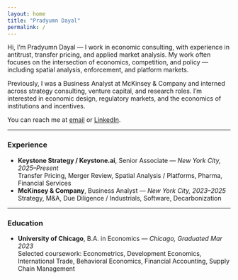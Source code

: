 ```yaml
---
layout: home
title: "Pradyumn Dayal"
permalink: /
---
```


Hi, I’m Pradyumn Dayal — I work in economic consulting, with experience in antitrust, transfer pricing, and applied market analysis. My work often focuses on the intersection of economics, competition, and policy — including spatial analysis, enforcement, and platform markets.

Previously, I was a Business Analyst at McKinsey & Company and interned across strategy consulting, venture capital, and research roles. I’m interested in economic design, regulatory markets, and the economics of institutions and incentives.

You can reach me at [email](mailto:pradyumn.dayal@gmail.com) or [LinkedIn](https://www.linkedin.com/in/pradyumn-dayal/).

---

### Experience

- **Keystone Strategy / Keystone.ai**, Senior Associate — *New York City, 2025–Present*  
  Transfer Pricing, Merger Review, Spatial Analysis / Platforms, Pharma, Financial Services
- **McKinsey & Company**, Business Analyst — *New York City, 2023–2025*  
  Strategy, M&A, Due Diligence / Industrials, Software, Decarbonization

---

### Education

- **University of Chicago**, B.A. in Economics — *Chicago, Graduated Mar 2023*  
  Selected coursework: Econometrics, Development Economics, International Trade, Behavioral Economics, Financial Accounting, Supply Chain Management
